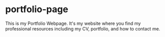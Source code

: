 # portfolio-page
This is my Portfolio Webpage. It's my website where you find my professional resources including my CV, portfolio, and how to contact me.

